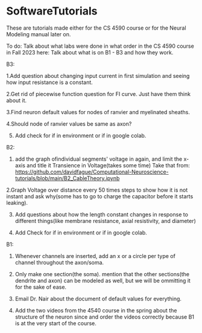 # SoftwareTutorials
These are tutorials made either for the CS 4590 course or for the Neural Modeling manual later on.

To do:
Talk about what labs were done in what order in the CS 4590 course in Fall 2023 here:
Talk about what is on B1 - B3 and how they work.

B3:

  1.Add question about changing input current in first simulation and seeing how input resistance is a constant.

  2.Get rid of piecewise function question for FI curve. Just have them think about it.

  3.Find neuron default values for nodes of ranvier and myelinated sheaths.

  4.Should node of ranvier values be same as axon?

  5. Add check for if in environment or if in google colab.



B2:
  1. add the graph ofindividual segments' voltage in again, and limit the x-axis and title it Transience in Voltage(takes some time) Take that from:
https://github.com/davidfague/Computational-Neuroscience-tutorials/blob/main/B2_CableTheory.ipynb
 
  2.Graph Voltage over distance every 50 times steps to show how it is not instant and ask why(some has to go to charge the capacitor before it starts leaking). 

  3. Add questions about how the length constant changes in response to different things(like membrane resistance, axial resistivity, and diameter)

  4. Add Check for if in environment or if in google colab.

B1:
1. Whenever channels are inserted, add an x or a circle per type of channel throughout the axon/soma.
   
7. Only make one section(the soma). mention that the other sections(the dendrite and axon) can be modeled as well, but we will be ommitting it for the sake of ease.
  
9. Email Dr. Nair about the document of default values for everything.

10. Add the two videos from the 4540 course in the spring about the structure of the neuron since and order the videos correctly because B1 is at the very start of the course.




